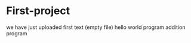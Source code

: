 # First-project
we have just uploaded first text (empty file)
hello world program
addition program 
